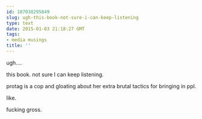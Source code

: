 ```yaml
---
id: 107038295849
slug: ugh-this-book-not-sure-i-can-keep-listening
type: text
date: 2015-01-03 21:18:27 GMT
tags:
- media musings
title: ''
---
```

ugh....

this book. not sure I can keep listening. 

protag is a cop and gloating about her extra brutal tactics for bringing in ppl.

like. 

fucking gross.